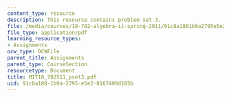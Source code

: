 ```yaml
---
content_type: resource
description: This resource contains problem set 3.
file: /media/courses/18-702-algebra-ii-spring-2011/91c8a1801b9a2795e5e28167409d185b_MIT18_702S11_pset3.pdf
file_type: application/pdf
learning_resource_types:
- Assignments
ocw_type: OCWFile
parent_title: Assignments
parent_type: CourseSection
resourcetype: Document
title: MIT18_702S11_pset3.pdf
uid: 91c8a180-1b9a-2795-e5e2-8167409d185b
---
```

